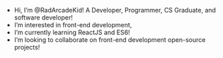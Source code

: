 - Hi, I’m @RadArcadeKid! A Developer, Programmer, CS Graduate, and software developer! 
- I’m interested in front-end development, 
- I’m currently learning ReactJS and ES6! 
- I’m looking to collaborate on front-end development open-source projects! 

<!---
RadArcadeKid/RadArcadeKid is a ✨ special ✨ repository because its `README.md` (this file) appears on your GitHub profile.
You can click the Preview link to take a look at your changes.
--->
